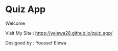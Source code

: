 # Quiz App

Welcome

Visit My Site : https://yelewa28.github.io/quiz_app/

Designed by : Youssef Elewa
